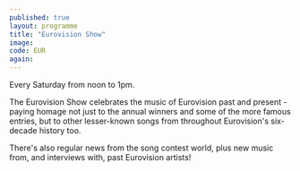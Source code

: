 ```yaml
---
published: true
layout: programme
title: "Eurovision Show"
image:
code: EUR
again:
---
```


Every Saturday from noon to 1pm.

The Eurovision Show celebrates the music of Eurovision past and present - paying homage not just to the annual winners and some of the more famous entries, but to other lesser-known songs from throughout Eurovision's six-decade history too.

There's also regular news from the song contest world, plus new music from, and interviews with, past Eurovision artists!
